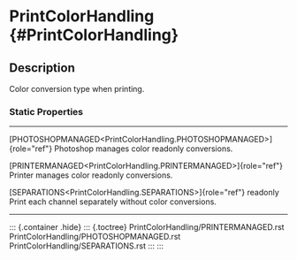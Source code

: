 PrintColorHandling {#PrintColorHandling}
==================

Description
-----------

Color conversion type when printing.

### Static Properties

  ----------------------------------------------------------------------- -------------------------------
  [PHOTOSHOPMANAGED\<PrintColorHandling.PHOTOSHOPMANAGED\>]{role="ref"}   Photoshop manages color
  readonly                                                                conversions.

  [PRINTERMANAGED\<PrintColorHandling.PRINTERMANAGED\>]{role="ref"}       Printer manages color
  readonly                                                                conversions.

  [SEPARATIONS\<PrintColorHandling.SEPARATIONS\>]{role="ref"} readonly    Print each channel separately
                                                                          without color conversions.
  ----------------------------------------------------------------------- -------------------------------

::: {.container .hide}
::: {.toctree}
PrintColorHandling/PRINTERMANAGED.rst
PrintColorHandling/PHOTOSHOPMANAGED.rst
PrintColorHandling/SEPARATIONS.rst
:::
:::
